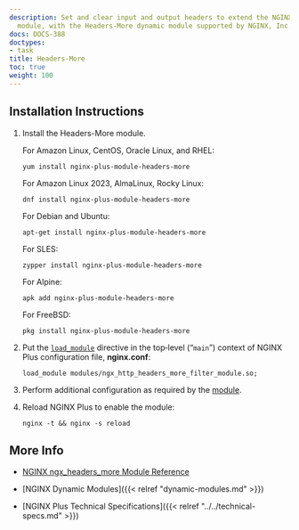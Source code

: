 ```yaml
---
description: Set and clear input and output headers to extend the NGINX core [Headers](https://nginx.org/en/docs/http/ngx_http_headers_module.html)
  module, with the Headers-More dynamic module supported by NGINX, Inc.
docs: DOCS-388
doctypes:
- task
title: Headers-More
toc: true
weight: 100
---
```



<span id="install"></span>
## Installation Instructions

1. Install the Headers-More module.

   For Amazon Linux, CentOS, Oracle Linux, and RHEL:
   
   ```shell
   yum install nginx-plus-module-headers-more
   ```
   
   For Amazon Linux 2023, AlmaLinux, Rocky Linux:

   ```shell
   dnf install nginx-plus-module-headers-more
   ```

   For Debian and Ubuntu:
   
   ```shell
   apt-get install nginx-plus-module-headers-more
   ```

   For SLES:
   
   ```shell
   zypper install nginx-plus-module-headers-more
   ```

   For Alpine:

   ```shell
   apk add nginx-plus-module-headers-more
   ```

   For FreeBSD:

   ```shell
   pkg install nginx-plus-module-headers-more
   ```

2. Put the [`load_module`](https://nginx.org/en/docs/ngx_core_module.html#load_module) directive in the top‑level (“`main`”) context of NGINX Plus configuration file, **nginx.conf**:

   ```nginx
   load_module modules/ngx_http_headers_more_filter_module.so;
   ```

3. Perform additional configuration as required by the [module](https://github.com/openresty/headers-more-nginx-module).

4. Reload NGINX Plus to enable the module:

   ```shell
   nginx -t && nginx -s reload
   ```


<span id="info"></span>
## More Info

* [NGINX ngx_headers_more Module Reference](https://github.com/openresty/headers-more-nginx-module)

* [NGINX Dynamic Modules]({{< relref "dynamic-modules.md" >}})

* [NGINX Plus Technical Specifications]({{< relref "../../technical-specs.md" >}})

